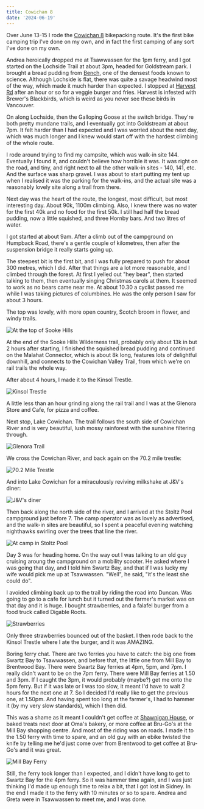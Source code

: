 ```yaml
---
title: Cowichan 8
date: '2024-06-19'
---
```


Over June 13-15 I rode the [Cowichan 8](https://bikepacking.com/routes/cowichan-valley-8/) bikepacking route. It's the first bike camping trip I've done on my own, and in fact the first camping of any sort I've done on my own.

Andrea heroically dropped me at Tsawwassen for the 1pm ferry, and I got started on the Lochside Trail at about 3pm, headed for Goldstream park. I brought a bread pudding from [Bench](https://www.thebenchbakehouse.com/), one of the densest foods known to science. Although Lochside is flat, there was quite a savage headwind most of the way, which made it much harder than expected. I stopped at [Harvest Rd](https://www.harvestrd.com/) after an hour or so for a veggie burger and fries. Harvest is infested with Brewer's Blackbirds, which is weird as you never see these birds in Vancouver.

On along Lochside, then the Galloping Goose at the switch bridge. They're both pretty mundane trails, and I eventually got into Goldstream at about 7pm. It felt harder than I had expected and I was worried about the next day, which was much longer and I knew would start off with the hardest climbing of the whole route.

I rode around trying to find my campsite, which was walk-in site 144. Eventually I found it, and couldn't believe how horrible it was. It was right on the road, and tiny, and right next to all the other walk-in sites - 140, 141, etc. And the surface was sharp gravel. I was about to start putting my tent up when I realised it was the parking for the walk-ins, and the actual site was a reasonably lovely site along a trail from there.

Next day was the heart of the route, the longest, most difficult, but most interesting day. About 90k, 1100m climbing. Also, I knew there was no water for the first 40k and no food for the first 50k. I still had half the bread pudding, now a little squished, and three Hornby bars. And two litres of water.

I got started at about 9am. After a climb out of the campground on Humpback Road, there's a gentle couple of kilometres, then after the suspension bridge it really starts going up.

The steepest bit is the first bit, and I was fully prepared to push for about 300 metres, which I did. After that things are a lot more reasonable, and I climbed through the forest. At first I yelled out "hey bear", then started talking to them, then eventually singing Christmas carols at them. It seemed to work as no bears came near me. At about 10.30 a cyclist passed me while I was taking pictures of columbines. He was the only person I saw for about 3 hours.

The top was lovely, with more open country, Scotch broom in flower, and windy trails.

![At the top of Sooke Hills](/images/cowichan-8/top-of-sooke-hills.jpeg)

At the end of the Sooke Hills Wilderness trail, probably only about 13k in but 2 hours after starting, I finished the squished bread pudding and continued on the Malahat Connector, which is about 8k long, features lots of delightful downhill, and connects to the Cowichan Valley Trail, from which we're on rail trails the whole way.

After about 4 hours, I made it to the Kinsol Trestle.

![Kinsol Trestle](/images/cowichan-8/kinsol-trestle.jpeg)

A little less than an hour grinding along the rail trail and I was at the Glenora Store and Cafe, for pizza and coffee.

Next stop, Lake Cowichan. The trail follows the south side of Cowichan River and is very beautiful, lush mossy rainforest with the sunshine filtering through.

![Glenora Trail](/images/cowichan-8/glenora-trail.jpeg)

We cross the Cowichan River, and back again on the 70.2 mile trestle:

![70.2 Mile Trestle](/images/cowichan-8/70.2-mile-trestle.jpeg)

And into Lake Cowichan for a miraculously reviving milkshake at J&V's diner:

![J&V's diner](/images/cowichan-8/J-and-Vs.jpeg)

Then back along the north side of the river, and I arrived at the Stoltz Pool campground just before 7. The camp operator was as lovely as advertised, and the walk-in sites are beautiful, so I spent a peaceful evening watching nighthawks swirling over the trees that line the river.

![At camp in Stoltz Pool](/images/cowichan-8/stoltz-camp.jpeg)

Day 3 was for heading home. On the way out I was talking to an old guy cruising aroung the campground on a mobility scooter. He asked where I was going that day, and I told him Swartz Bay, and that if I was lucky my wife would pick me up at Tsawwassen. "Well", he said, "it's the least she could do".

I avoided climbing back up to the trail by riding the road into Duncan. Was going to go to a cafe for lunch but it turned out the farmer's market was on that day and it is huge. I bought strawberries, and a falafel burger from a food truck called Digable Roots.

![Strawberries](/images/cowichan-8/strawberries.jpeg)

Only three strawberries bounced out of the basket. I then rode back to the Kinsol Trestle where I ate the burger, and it was AMAZING.

Boring ferry chat. There are two ferries you have to catch: the big one from Swartz Bay to Tsawwassen, and before that, the little one from Mill Bay to Brentwood Bay. There were Swartz Bay ferries at 4pm, 5pm, and 7pm. I really didn't want to be on the 7pm ferry. There were Mill Bay ferries at 1.50 and 3pm. If I caught the 3pm, it would probably (maybe?) get me onto the 5pm ferry. But if it was late or I was too slow, it meant I'd have to wait 2 hours for the next one at 7. So I decided I'd really like to get the previous one, at 1.50pm. And having spent too long at the farmer's, I had to hammer it (by my very slow standards), which I then did.

This was a shame as it meant I couldn't get coffee at [Shawnigan House](https://www.shawnigancoffee.com/), or baked treats next door at Oma's bakery, or more coffee at Bru-Go's at the Mill Bay shopping centre. And most of the riding was on roads. I made it to the 1.50 ferry with time to spare, and an old guy with an ebike twisted the knife by telling me he'd just come over from Brentwood to get coffee at Bru-Go's and it was great.

![Mill Bay Ferry](/images/cowichan-8/mill-bay-ferry.jpeg)

Still, the ferry took longer than I expected, and I didn't have long to get to Swartz Bay for the 4pm ferry. So it was hammer time again, and I was just thinking I'd made up enough time to relax a bit, that I got lost in Sidney. In the end I made it to the ferry with 10 minutes or so to spare. Andrea and Greta were in Tsawwassen to meet me, and I was done.
